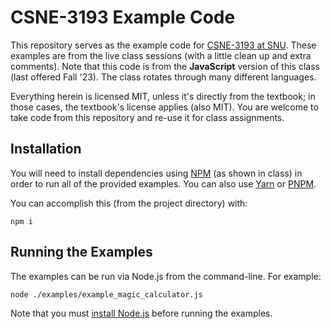 # CSNE-3193 Example Code

This repository serves as the example code for
[CSNE-3193 at SNU](https://www.snu.edu/programs/computer-science/). These
examples are from the live class sessions (with a little clean up and extra
comments). Note that this code is from the **JavaScript** version of this class
(last offered Fall '23). The class rotates through many different languages.

Everything herein is licensed MIT, unless it's directly from the textbook; in
those cases, the textbook's license applies (also MIT). You are welcome to take
code from this repository and re-use it for class assignments.

## Installation

You will need to install dependencies using [NPM](https://www.npmjs.com/) (as
shown in class) in order to run all of the provided examples. You can also use
[Yarn](https://yarnpkg.com/) or [PNPM](https://pnpm.io/).

You can accomplish this (from the project directory) with:

    npm i

## Running the Examples

The examples can be run via Node.js from the command-line. For example:

    node ./examples/example_magic_calculator.js

Note that you must [install Node.js](https://nodejs.org/en/download) before
running the examples.
